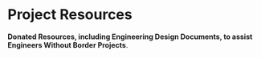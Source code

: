 # Project Resources

**Donated Resources, including Engineering Design Documents, to assist Engineers Without Border Projects**.

